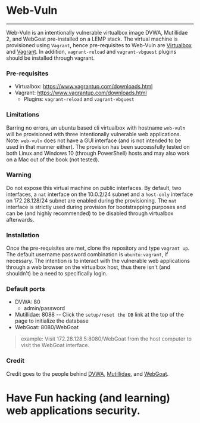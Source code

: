 # Web-Vuln

***
Web-Vuln is an intentionally vulnerable virtualbox image DVWA, Mutillidae 2, and WebGoat pre-installed on a LEMP stack. The virtual machine is provisioned using ````Vagrant````, hence pre-requisites to Web-Vuln are [Virtualbox](https://www.virtualbox.org/wiki/Downloads) and [Vagrant](https://www.vagrantup.com/downloads.html). In addition, `vagrant-reload` and `vagrant-vbguest` plugins should be installed through vagrant.

### Pre-requisites
* Virtualbox: https://www.vagrantup.com/downloads.html
* Vagrant: https://www.vagrantup.com/downloads.html
  - Plugins: `vagrant-reload` and `vagrant-vbguest`

### Limitations
Barring no errors, an ubuntu based cli virtualbox with hostname `web-vuln` will be provisioned with three intentionally vulnerable web applications. Note: `web-vuln` does not have a GUI interface (and is not intended to be used in that manner either). The provision has been successfully tested on both Linux and Windows 10 (through PowerShell) hosts and may also work on a Mac out of the book (not tested).

### Warning
Do not expose this virtual machine on public interfaces. By default, two interfaces, a `nat` interface on the 10.0.2/24 subnet and a `host-only` interface on 172.28.128/24 subnet are enabled during the provisioning. The `nat` interface is strictly used during provision for bootstrapping purposes and can be (and highly recommended) to be disabled through virtualbox afterwards.

### Installation
Once the pre-requisites are met, clone the repository and type `vagrant up`. The default username:password combination is `ubuntu:vagrant`, if necessary. The intention is to interact with the vulnerable web applications through a web browser on the virtualbox host, thus there isn't (and shouldn't) be a need to specifically login. 

### Default ports
* DVWA: 80
  * admin/password
* Mutillidae: 8088 -- Click the `setup/reset the DB` link at the top of the page to initialize the database
* WebGoat: 8080/WebGoat
> example: Visit 172.28.128.5:8080/WebGoat from the host computer to visit the WebGoat interface.

### Credit
Credit goes to the people behind [DVWA](http://www.dvwa.co.uk/), [Mutillidae](https://sourceforge.net/projects/mutillidae/), and [WebGoat](https://github.com/WebGoat/WebGoat/wiki). 

# Have Fun hacking (and learning) web applications security. 
